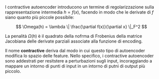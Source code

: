 I contractive autoencoder introducono un termine di regolarizzazione sulla rappresentazione intermedia $h=f(x)$, facendo in modo che le derivate di $f$ siano quanto più piccole possibile:

$$
\Omega(h) = \lambda \| \frac{\partial f(x)}{\partial x} \|_F^2
$$

La penalità $\Omega(h)$ è il quadrato della nofrma di Frobenius della matrice Jacobiana delle derivate parziali associate alla funzione di encoding.

Il nome **contractive** deriva dal modo in cui questo tipo di autoencoder modifica lo spazio delle feature. Nello specifico, i contractive autoencoder sono addestrati per resitstere a perturbazioni sugli input, incoraggiando a mappare un intorno di punti di input in un intorno di putni di output più piccolo. 



